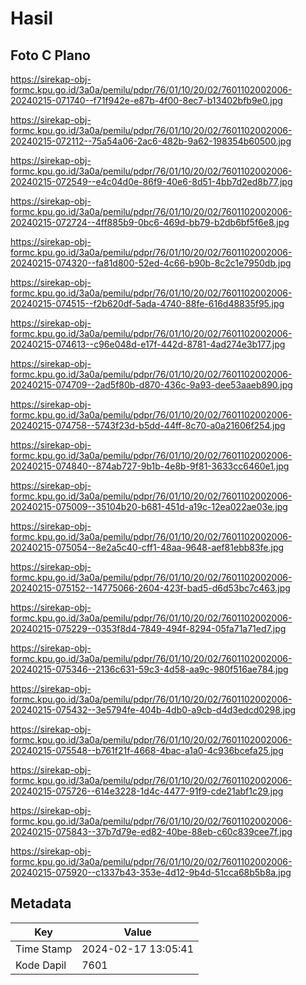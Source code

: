 # Hasil

## Foto C Plano

https://sirekap-obj-formc.kpu.go.id/3a0a/pemilu/pdpr/76/01/10/20/02/7601102002006-20240215-071740--f71f942e-e87b-4f00-8ec7-b13402bfb9e0.jpg

https://sirekap-obj-formc.kpu.go.id/3a0a/pemilu/pdpr/76/01/10/20/02/7601102002006-20240215-072112--75a54a06-2ac6-482b-9a62-198354b60500.jpg

https://sirekap-obj-formc.kpu.go.id/3a0a/pemilu/pdpr/76/01/10/20/02/7601102002006-20240215-072549--e4c04d0e-86f9-40e6-8d51-4bb7d2ed8b77.jpg

https://sirekap-obj-formc.kpu.go.id/3a0a/pemilu/pdpr/76/01/10/20/02/7601102002006-20240215-072724--4ff885b9-0bc6-469d-bb79-b2db6bf5f6e8.jpg

https://sirekap-obj-formc.kpu.go.id/3a0a/pemilu/pdpr/76/01/10/20/02/7601102002006-20240215-074320--fa81d800-52ed-4c66-b90b-8c2c1e7950db.jpg

https://sirekap-obj-formc.kpu.go.id/3a0a/pemilu/pdpr/76/01/10/20/02/7601102002006-20240215-074515--f2b620df-5ada-4740-88fe-616d48835f95.jpg

https://sirekap-obj-formc.kpu.go.id/3a0a/pemilu/pdpr/76/01/10/20/02/7601102002006-20240215-074613--c96e048d-e17f-442d-8781-4ad274e3b177.jpg

https://sirekap-obj-formc.kpu.go.id/3a0a/pemilu/pdpr/76/01/10/20/02/7601102002006-20240215-074709--2ad5f80b-d870-436c-9a93-dee53aaeb890.jpg

https://sirekap-obj-formc.kpu.go.id/3a0a/pemilu/pdpr/76/01/10/20/02/7601102002006-20240215-074758--5743f23d-b5dd-44ff-8c70-a0a21606f254.jpg

https://sirekap-obj-formc.kpu.go.id/3a0a/pemilu/pdpr/76/01/10/20/02/7601102002006-20240215-074840--874ab727-9b1b-4e8b-9f81-3633cc6460e1.jpg

https://sirekap-obj-formc.kpu.go.id/3a0a/pemilu/pdpr/76/01/10/20/02/7601102002006-20240215-075009--35104b20-b681-451d-a19c-12ea022ae03e.jpg

https://sirekap-obj-formc.kpu.go.id/3a0a/pemilu/pdpr/76/01/10/20/02/7601102002006-20240215-075054--8e2a5c40-cff1-48aa-9648-aef81ebb83fe.jpg

https://sirekap-obj-formc.kpu.go.id/3a0a/pemilu/pdpr/76/01/10/20/02/7601102002006-20240215-075152--14775066-2604-423f-bad5-d6d53bc7c463.jpg

https://sirekap-obj-formc.kpu.go.id/3a0a/pemilu/pdpr/76/01/10/20/02/7601102002006-20240215-075229--0353f8d4-7849-494f-8294-05fa71a71ed7.jpg

https://sirekap-obj-formc.kpu.go.id/3a0a/pemilu/pdpr/76/01/10/20/02/7601102002006-20240215-075346--2136c631-59c3-4d58-aa9c-980f516ae784.jpg

https://sirekap-obj-formc.kpu.go.id/3a0a/pemilu/pdpr/76/01/10/20/02/7601102002006-20240215-075432--3e5794fe-404b-4db0-a9cb-d4d3edcd0298.jpg

https://sirekap-obj-formc.kpu.go.id/3a0a/pemilu/pdpr/76/01/10/20/02/7601102002006-20240215-075548--b761f21f-4668-4bac-a1a0-4c936bcefa25.jpg

https://sirekap-obj-formc.kpu.go.id/3a0a/pemilu/pdpr/76/01/10/20/02/7601102002006-20240215-075726--614e3228-1d4c-4477-91f9-cde21abf1c29.jpg

https://sirekap-obj-formc.kpu.go.id/3a0a/pemilu/pdpr/76/01/10/20/02/7601102002006-20240215-075843--37b7d79e-ed82-40be-88eb-c60c839cee7f.jpg

https://sirekap-obj-formc.kpu.go.id/3a0a/pemilu/pdpr/76/01/10/20/02/7601102002006-20240215-075920--c1337b43-353e-4d12-9b4d-51cca68b5b8a.jpg


## Metadata

| Key        | Value               |
| ---------- | ------------------- |
| Time Stamp | 2024-02-17 13:05:41 |
| Kode Dapil | 7601                |



